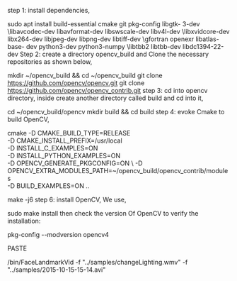 step 1: install dependencies,

 sudo apt install build-essential cmake git pkg-config libgtk- 
   3-dev \libavcodec-dev libavformat-dev libswscale-dev 
   libv4l-dev \libxvidcore-dev libx264-dev libjpeg-dev 
   libpng-dev libtiff-dev \gfortran openexr libatlas-base- 
   dev python3-dev python3-numpy \libtbb2 libtbb-dev 
   libdc1394-22-dev
Step 2: create a directory opencv_build and Clone the necessary repositories as shown below,

mkdir ~/opencv_build && cd ~/opencv_build
git clone https://github.com/opencv/opencv.git
git clone https://github.com/opencv/opencv_contrib.git
step 3: cd into opencv directory, inside create another directory called build and cd into it,

cd ~/opencv_build/opencv
mkdir build && cd build
step 4: evoke Cmake to build OpenCV,

cmake -D CMAKE_BUILD_TYPE=RELEASE \
-D CMAKE_INSTALL_PREFIX=/usr/local \
-D INSTALL_C_EXAMPLES=ON \
-D INSTALL_PYTHON_EXAMPLES=ON \
-D OPENCV_GENERATE_PKGCONFIG=ON \ 
-D OPENCV_EXTRA_MODULES_PATH=~/opencv_build/opencv_contrib/modules \
-D BUILD_EXAMPLES=ON ..

make -j6 
step 6: install OpenCV, We use,

sudo make install
then check the version Of OpenCV to verify the installation:

pkg-config --modversion opencv4





PASTE

/bin/FaceLandmarkVid -f "../samples/changeLighting.wmv" -f "../samples/2015-10-15-15-14.avi"
